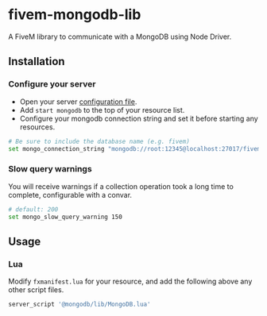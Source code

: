 # fivem-mongodb-lib

A FiveM library to communicate with a MongoDB using Node Driver.

## Installation

### Configure your server

- Open your server [configuration file](https://docs.fivem.net/docs/server-manual/setting-up-a-server-vanilla/#servercfg).
- Add `start mongodb` to the top of your resource list.
- Configure your mongodb connection string and set it before starting any resources.

```bash
# Be sure to include the database name (e.g. fivem)
set mongo_connection_string "mongodb://root:12345@localhost:27017/fivem"
```

### Slow query warnings

You will receive warnings if a collection operation took a long time to complete, configurable with a convar.

```bash
# default: 200
set mongo_slow_query_warning 150
```

## Usage

### Lua

Modify `fxmanifest.lua` for your resource, and add the following above any other script files.

```lua
server_script '@mongodb/lib/MongoDB.lua'
```
